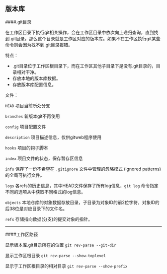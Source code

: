## 版本库

####.git目录

在工作区目录下执行git相关操作，会在工作区目录中依次向上递归查询，直到找到.git目录，那么这个目录就是工作区对应的版本库。如果不在工作区执行git某些命令则会因为找不到.git目录报错。


特点：

- .git目录位于工作区根目录下，而在工作区其他子目录下是没有.git目录的，目录相对干净。
- 存放本地的版本库数据。
- 存放版本库配置信息。


文件：

`HEAD` 项目当前所处分支

`branches` 新版本git不再使用

`config` 项目配置文件

`description` 项目描述信息，仅供gitweb程序使用

`hooks` 项目的钩子脚本

`index` 项目文件的状态，保存暂存区信息

`info` 保存了一份不希望在 `.gitignore` 文件中管理的忽略模式 (ignored patterns) 的全局可执行文件。

`logs` 各refs的历史信息，其中HEAD文件保存了所有log信息，`git log` 命令指定不同的选项从中获取不同格式的log信息。

`objects` 本地仓库的对象数据存放目录，子目录为对象ID的前2位字符，对象ID的后38位是对应目录下的文件名。

`refs` 存储指向数据(分支)的提交对象的指针。


***

####工作区路径

显示版本库.git目录所在的位置
`git rev-parse --git-dir`

显示工作区根目录
`git rev-parse --show-toplevel`

显示于工作区根目录的相对目录
`git rev-parse --show-prefix`
